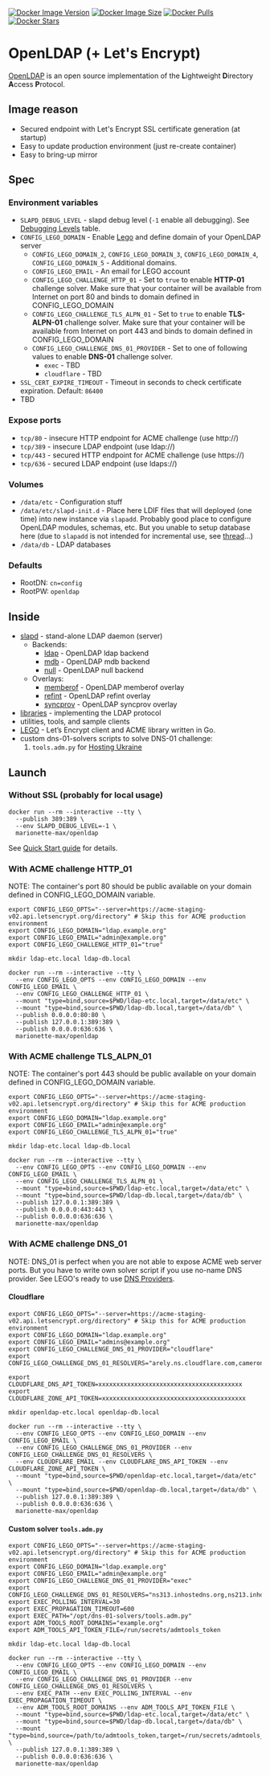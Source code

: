 [![Docker Image Version](https://img.shields.io/docker/v/marionette-max/openldap?sort=date&label=Version)](https://hub.docker.com/r/marionette-max/openldap/tags)
[![Docker Image Size](https://img.shields.io/docker/image-size/marionette-max/openldap?label=Image%20Size)](https://hub.docker.com/r/marionette-max/openldap/tags)
[![Docker Pulls](https://img.shields.io/docker/pulls/marionette-max/openldap?label=Pulls)](https://hub.docker.com/r/marionette-max/openldap)
[![Docker Stars](https://img.shields.io/docker/stars/marionette-max/openldap?label=Docker%20Stars)](https://hub.docker.com/r/marionette-max/openldap)

# OpenLDAP (+ Let's Encrypt)

[OpenLDAP](https://www.openldap.org/) is an open source implementation of the **L**ightweight **D**irectory **A**ccess **P**rotocol.

## Image reason

* Secured endpoint with Let's Encrypt SSL certificate generation (at startup)
* Easy to update production environment (just re-create container)
* Easy to bring-up mirror

## Spec

### Environment variables

* `SLAPD_DEBUG_LEVEL` - slapd debug level (`-1` enable all debugging). See [Debugging Levels](https://www.openldap.org/doc/admin23/runningslapd.html) table.
* `CONFIG_LEGO_DOMAIN` - Enable [Lego](https://github.com/go-acme/lego) and define domain of your OpenLDAP server
  * `CONFIG_LEGO_DOMAIN_2`, `CONFIG_LEGO_DOMAIN_3`, `CONFIG_LEGO_DOMAIN_4`, `CONFIG_LEGO_DOMAIN_5` - Additional domains.
  * `CONFIG_LEGO_EMAIL` - An email for LEGO account
  * `CONFIG_LEGO_CHALLENGE_HTTP_01` - Set to `true` to enable __HTTP-01__ challenge solver. Make sure that your container will be available from Internet on port 80 and binds to domain defined in CONFIG_LEGO_DOMAIN
  * `CONFIG_LEGO_CHALLENGE_TLS_ALPN_01` - Set to `true` to enable __TLS-ALPN-01__ challenge solver. Make sure that your container will be available from Internet on port 443 and binds to domain defined in CONFIG_LEGO_DOMAIN
  * `CONFIG_LEGO_CHALLENGE_DNS_01_PROVIDER` - Set to one of following values to enable __DNS-01__ challenge solver.
    * `exec` - TBD
    * `cloudflare` - TBD
* `SSL_CERT_EXPIRE_TIMEOUT` - Timeout in seconds to check certificate expiration. Default: `86400`
* TBD

### Expose ports

* `tcp/80` - insecure HTTP endpoint for ACME challenge (use http://)
* `tcp/389` - insecure LDAP endpoint (use ldap://)
* `tcp/443` - secured HTTP endpoint for ACME challenge (use https://)
* `tcp/636` - secured LDAP endpoint (use ldaps://)
 
### Volumes

* `/data/etc` - Configuration stuff
* `/data/etc/slapd-init.d` - Place here LDIF files that will deployed (one time) into new instance via `slapadd`. Probably good place to configure OpenLDAP modules, schemas, etc. But you unable to setup database here (due to `slapadd` is not intended for incremental use, see [thread](https://www.openldap.org/lists/openldap-software/200807/msg00101.html)...)
* `/data/db` - LDAP databases

### Defaults

* RootDN: `cn=config`
* RootPW: `openldap`

## Inside

* [slapd](https://www.openldap.org/software/man.cgi?query=slapd) - stand-alone LDAP daemon (server)
  * Backends:
    * [ldap](https://pkgs.alpinelinux.org/package/v3.18/main/armhf/openldap-back-ldap) - OpenLDAP ldap backend
    * [mdb](https://pkgs.alpinelinux.org/package/v3.18/main/armhf/openldap-back-mdb) - OpenLDAP mdb backend
    * [null](https://pkgs.alpinelinux.org/package/v3.18/main/armhf/openldap-back-null) - OpenLDAP null backend
  * Overlays:
    * [memberof](https://pkgs.alpinelinux.org/package/v3.18/main/aarch64/openldap-overlay-memberof) - OpenLDAP memberof overlay
    * [refint](https://pkgs.alpinelinux.org/package/v3.18/main/aarch64/openldap-overlay-refint) - OpenLDAP refint overlay
    * [syncprov](https://pkgs.alpinelinux.org/package/v3.18/main/aarch64/openldap-overlay-syncprov) - OpenLDAP syncprov overlay
* [libraries](https://www.openldap.org/software/man.cgi?query=ldap) - implementing the LDAP protocol
* utilities, tools, and sample clients
* [LEGO](https://go-acme.github.io/lego/) - Let’s Encrypt client and ACME library written in Go.
* custom dns-01-solvers scripts to solve DNS-01 challenge:
  1. `tools.adm.py` for [Hosting Ukraine](https://www.ukraine.com.ua/)

## Launch

### Without SSL (probably for local usage)

```shell
docker run --rm --interactive --tty \
  --publish 389:389 \
  --env SLAPD_DEBUG_LEVEL=-1 \
  marionette-max/openldap
```

See [Quick Start guide](https://github.com/marionette-max/docker-images/blob/openldap/quick-start/README.md) for details.

### With ACME challenge HTTP_01

NOTE: The container's port 80 should be public available on your domain defined in CONFIG_LEGO_DOMAIN variable.

```shell
export CONFIG_LEGO_OPTS="--server=https://acme-staging-v02.api.letsencrypt.org/directory" # Skip this for ACME production environment
export CONFIG_LEGO_DOMAIN="ldap.example.org"
export CONFIG_LEGO_EMAIL="admin@example.org"
export CONFIG_LEGO_CHALLENGE_HTTP_01="true"

mkdir ldap-etc.local ldap-db.local

docker run --rm --interactive --tty \
  --env CONFIG_LEGO_OPTS --env CONFIG_LEGO_DOMAIN --env CONFIG_LEGO_EMAIL \
  --env CONFIG_LEGO_CHALLENGE_HTTP_01 \
  --mount "type=bind,source=$PWD/ldap-etc.local,target=/data/etc" \
  --mount "type=bind,source=$PWD/ldap-db.local,target=/data/db" \
  --publish 0.0.0.0:80:80 \
  --publish 127.0.0.1:389:389 \
  --publish 0.0.0.0:636:636 \
  marionette-max/openldap
```

### With ACME challenge TLS_ALPN_01

NOTE: The container's port 443 should be public available on your domain defined in CONFIG_LEGO_DOMAIN variable.

```shell
export CONFIG_LEGO_OPTS="--server=https://acme-staging-v02.api.letsencrypt.org/directory" # Skip this for ACME production environment
export CONFIG_LEGO_DOMAIN="ldap.example.org"
export CONFIG_LEGO_EMAIL="admin@example.org"
export CONFIG_LEGO_CHALLENGE_TLS_ALPN_01="true"

mkdir ldap-etc.local ldap-db.local

docker run --rm --interactive --tty \
  --env CONFIG_LEGO_OPTS --env CONFIG_LEGO_DOMAIN --env CONFIG_LEGO_EMAIL \
  --env CONFIG_LEGO_CHALLENGE_TLS_ALPN_01 \
  --mount "type=bind,source=$PWD/ldap-etc.local,target=/data/etc" \
  --mount "type=bind,source=$PWD/ldap-db.local,target=/data/db" \
  --publish 127.0.0.1:389:389 \
  --publish 0.0.0.0:443:443 \
  --publish 0.0.0.0:636:636 \
  marionette-max/openldap
```

### With ACME challenge DNS_01

NOTE: DNS_01 is perfect when you are not able to expose ACME web server ports. But you have to write own solver script if you use no-name DNS provider. See LEGO's ready to use [DNS Providers](https://go-acme.github.io/lego/dns/).

#### Cloudflare

```shell
export CONFIG_LEGO_OPTS="--server=https://acme-staging-v02.api.letsencrypt.org/directory" # Skip this for ACME production environment
export CONFIG_LEGO_DOMAIN="ldap.example.org"
export CONFIG_LEGO_EMAIL="admins@example.org"
export CONFIG_LEGO_CHALLENGE_DNS_01_PROVIDER="cloudflare"
export CONFIG_LEGO_CHALLENGE_DNS_01_RESOLVERS="arely.ns.cloudflare.com,cameron.ns.cloudflare.com"

export CLOUDFLARE_DNS_API_TOKEN=xxxxxxxxxxxxxxxxxxxxxxxxxxxxxxxxxxxxxxxx
export CLOUDFLARE_ZONE_API_TOKEN=xxxxxxxxxxxxxxxxxxxxxxxxxxxxxxxxxxxxxxxx

mkdir openldap-etc.local openldap-db.local

docker run --rm --interactive --tty \
  --env CONFIG_LEGO_OPTS --env CONFIG_LEGO_DOMAIN --env CONFIG_LEGO_EMAIL \
  --env CONFIG_LEGO_CHALLENGE_DNS_01_PROVIDER --env CONFIG_LEGO_CHALLENGE_DNS_01_RESOLVERS \
  --env CLOUDFLARE_EMAIL --env CLOUDFLARE_DNS_API_TOKEN --env CLOUDFLARE_ZONE_API_TOKEN \
  --mount "type=bind,source=$PWD/openldap-etc.local,target=/data/etc" \
  --mount "type=bind,source=$PWD/openldap-db.local,target=/data/db" \
  --publish 127.0.0.1:389:389 \
  --publish 0.0.0.0:636:636 \
  marionette-max/openldap
```

#### Custom solver `tools.adm.py`

```shell
export CONFIG_LEGO_OPTS="--server=https://acme-staging-v02.api.letsencrypt.org/directory" # Skip this for ACME production environment
export CONFIG_LEGO_DOMAIN="ldap.example.org"
export CONFIG_LEGO_EMAIL="admin@example.org"
export CONFIG_LEGO_CHALLENGE_DNS_01_PROVIDER="exec"
export CONFIG_LEGO_CHALLENGE_DNS_01_RESOLVERS="ns313.inhostedns.org,ns213.inhostedns.net,ns113.inhostedns.com"
export EXEC_POLLING_INTERVAL=30
export EXEC_PROPAGATION_TIMEOUT=600
export EXEC_PATH="/opt/dns-01-solvers/tools.adm.py"
export ADM_TOOLS_ROOT_DOMAINS="example.org"
export ADM_TOOLS_API_TOKEN_FILE=/run/secrets/admtools_token

mkdir ldap-etc.local ldap-db.local

docker run --rm --interactive --tty \
  --env CONFIG_LEGO_OPTS --env CONFIG_LEGO_DOMAIN --env CONFIG_LEGO_EMAIL \
  --env CONFIG_LEGO_CHALLENGE_DNS_01_PROVIDER --env CONFIG_LEGO_CHALLENGE_DNS_01_RESOLVERS \
  --env EXEC_PATH --env EXEC_POLLING_INTERVAL --env EXEC_PROPAGATION_TIMEOUT \
  --env ADM_TOOLS_ROOT_DOMAINS --env ADM_TOOLS_API_TOKEN_FILE \
  --mount "type=bind,source=$PWD/ldap-etc.local,target=/data/etc" \
  --mount "type=bind,source=$PWD/ldap-db.local,target=/data/db" \
  --mount "type=bind,source=/path/to/admtools_token,target=/run/secrets/admtools_token" \
  --publish 127.0.0.1:389:389 \
  --publish 0.0.0.0:636:636 \
  marionette-max/openldap
```
